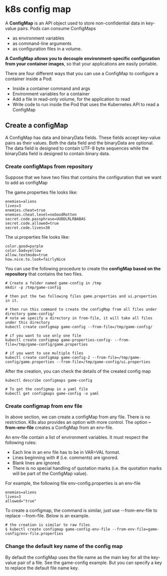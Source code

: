 # k8s config map 
A **ConfigMap** is an API object used to store non-confidential data in key-value pairs. Pods can consume ConfigMaps

- as environment variables
- as command-line arguments
- as configuration files in a volume.

**A ConfigMap allows you to decouple environment-specific configuration from your container images**, so that your 
applications are easily portable.

There are four different ways that you can use a ConfigMap to configure a container inside a Pod:

- Inside a container command and args
- Environment variables for a container
- Add a file in read-only volume, for the application to read
- Write code to run inside the Pod that uses the Kubernetes API to read a ConfigMap

## Create a configMap

A ConfigMap has data and binaryData fields. These fields accept key-value pairs as their values. Both the data 
field and the binaryData are optional. The data field is designed to contain UTF-8 byte sequences while the 
binaryData field is designed to contain binary data.

### Create configMaps from repository 
Suppose that we have two files that contains the configuration that we want to add as configMap 

The game.properties file looks like:
```text 
enemies=aliens
lives=3
enemies.cheat=true
enemies.cheat.level=noGoodRotten
secret.code.passphrase=UUDDLRLRBABAS
secret.code.allowed=true
secret.code.lives=30
```

The ui.properties file looks like:
```text
color.good=purple
color.bad=yellow
allow.textmode=true
how.nice.to.look=fairlyNice
```

You can use the following procedure to create the **configMap based on the repository** that contains the two files.

```shell
# Create a folder named game-config in /tmp
mkdir -p /tmp/game-config

# then put the two following files game.properties and ui.properties in it.

# then run this command to create the configMap from all files under directory game-config/
# note we specify a directory in from-file, it will take all files under this directory
kubectl create configmap game-config --from-file=/tmp/game-config/

# if you want to use only one file
kubectl create configmap game-properties-config- --from-file=/tmp/game-config/game.properties

# if you want to use multiple files
kubectl create configmap game-config-2 --from-file=/tmp/game-config/game.properties --from-file=/tmp/game-config/ui.properties

```


After the creation, you can check the details of the created config map

```shell
kubectl describe configmaps game-config

# To get the configmap in a yaml file
kubectl get configmaps game-config -o yaml
```

### Create configmap from env file

In above section, we can create a configMap from any file. There is no restriction. K8s also provides an option with
more control. The option **–from-env-file** creates a ConfigMap from an env-file.

An env-file contain a list of environment variables. It must respect the following rules:

- Each line in an env file has to be in VAR=VAL format.
- Lines beginning with # (i.e. comments) are ignored.
- Blank lines are ignored.
- There is no special handling of quotation marks (i.e. the quotation marks will be part of the ConfigMap value).

For example, the following file env-config.properties is an env-file

```text
enemies=aliens
lives=3
allowed="true"
```

To create a configmap, the command is similar, just use --from-env-file to replace --from-file. Below is an example.

```shell
# the creation is similar to raw files
$ kubectl create configmap game-config-env-file --from-env-file=game-config/env-file.properties
```

### Change the default key name of the config map

By default the configMap uses the file name as the main key for all the key-value pair of a file. See the game-config example. But you can specify a key to replace the default file name key.
